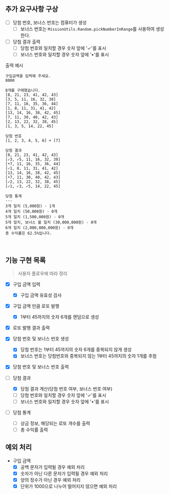 ## 추가 요구사항 구상

- [ ] 당첨 번호, 보너스 번호는 컴퓨터가 생성
  - [ ] 보너스 번호는 `MissionUtils.Random.pickNumberInRange`를 사용하여 생성한다.
- [ ] 당첨 결과 출력
  - [ ] 당첨 번호와 일치할 경우 숫자 앞에 '✓'를 표시
  - [ ] 보너스 번호와 일치할 경우 숫자 앞에 '•'를 표시

출력 예시

```
구입금액을 입력해 주세요.
8000

8개를 구매했습니다.
[8, 21, 23, 41, 42, 43]
[3, 5, 11, 16, 32, 38]
[7, 11, 16, 35, 36, 44]
[1, 8, 11, 31, 41, 42]
[13, 14, 16, 38, 42, 45]
[7, 11, 30, 40, 42, 43]
[2, 13, 22, 32, 38, 45]
[1, 3, 5, 14, 22, 45]

당첨 번호
[1, 2, 3, 4, 5, 6] + [7]

당첨 결과
[8, 21, 23, 41, 42, 43]
[✓3, ✓5, 11, 16, 32, 38]
[•7, 11, 16, 35, 36, 44]
[✓1, 8, 11, 31, 41, 42]
[13, 14, 16, 38, 42, 45]
[•7, 11, 30, 40, 42, 43]
[✓2, 13, 22, 32, 38, 45]
[✓1, ✓3, ✓5, 14, 22, 45]

당첨 통계
---
3개 일치 (5,000원) - 1개
4개 일치 (50,000원) - 0개
5개 일치 (1,500,000원) - 0개
5개 일치, 보너스 볼 일치 (30,000,000원) - 0개
6개 일치 (2,000,000,000원) - 0개
총 수익률은 62.5%입니다.

```

<br/>

## 기능 구현 목록

> 사용자 플로우에 따라 정리

- [x] 구입 금액 입력

  - [x] 구입 금액 유효성 검사

- [x] 구입 금액 만큼 로또 발행

  - [x] 1부터 45까지의 숫자 6개를 랜덤으로 생성

- [x] 로또 발행 결과 출력

- [x] 당첨 번호 및 보너스 번호 생성

  - [x] 당첨 번호는 1부터 45까지의 숫자 6개를 중복되지 않게 생성
  - [x] 보너스 번호는 당첨번호와 중복되지 않는 1부터 45까지의 숫자 1개를 추첨

- [x] 당첨 번호 및 보너스 번호 출력

- [ ] 당첨 결과

  - [x] 당첨 결과 계산(당첨 번호 여부, 보너스 번호 여부)
  - [ ] 당첨 번호와 일치할 경우 숫자 앞에 '✓'를 표시
  - [ ] 보너스 번호와 일치할 경우 숫자 앞에 '•'를 표시

- [ ] 당첨 통계
  - [ ] 상금 정보, 해당되는 로또 개수를 출력
  - [ ] 총 수익률 출력

## 예외 처리

- 구입 금액
  - [x] 공백 문자가 입력될 경우 예외 처리
  - [x] 숫자가 아닌 다른 문자가 입력될 경우 예외 처리
  - [x] 양의 정수가 아닌 경우 예외 처리
  - [x] 단위가 1000으로 나누어 떨어지지 않으면 예외 처리
